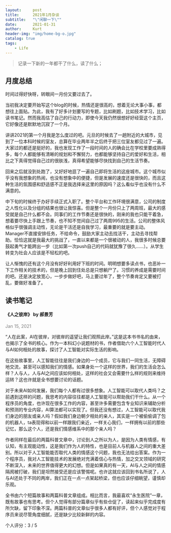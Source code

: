 ```yaml
---
layout:     post
title:      2021年1月杂谈
subtitle:   "\"闲聊一下\""
date:       2021-01-31
author:     Kurt
header-img: "img/home-bg-o.jpg"
catalog: true
tags:
    - Life
---
```


> 记录一下新的一年都干了什么，读了什么；

## 月度总结

时间过得好快呀，转眼间一月份又要过去了。

当初我决定要开始写这个blog的时候，热情还是很高的，想着无论大事小事，都想往上面贴。为此，我有了好多计划要写的专题，比如刷题，比如技术学习，比如读书笔记。然而我高估了自己的行动力，即使今天我仍然很想好好经营这个主页，它好像还是默默地沉寂了一个月。

讲讲2021的第一个月我是怎么度过的吧。元旦的时候去了一趟附近的大城市，见到了一位本科时候的室友，总算在毕业两年半之后终于把三位室友都见过了一遍。大家过的都还是挺好的，我也发现工作了一段时间的人的确会比在学校里要成熟得多，每个人都能够有清晰的规划和不懈努力，也都能够坚持自己的爱好和生活，相比之下真得觉得自己过的很肤浅，真得希望能够尽快找到自己的生活节奏。

回来之后就没到处跑了，又好好地逛了一遍自己即将生活的这座城市。这个城市似乎没有我想象的热闹，也没有想象中的便捷，但是发展的速度还是很快的，而且这种生活的氛围感和舒适感不正是我选择来这里的原因吗？这么看似乎也没有什么不满意的。

中下旬的时候终于办好手续正式入职了。整个平台和工作环境很满意，公司的制度之人性化以及分组的结果也很让我惊喜。但是整个一月份只上了两周班，最大的感受就是自己什么都不会。同事们的工作节奏还是很快的，刚来的我也只能干着急，想着要尽快上手跟上节奏，也不知不觉间自己过了两周995的生活。公司的整体风格似乎很强调主动性，无论是干活还是自我学习，最重要的就是要主动。Manager不直接安排任务，不给命令，鼓励大家主动去找活干，主动去寻找帮助。恰恰这就是我最大的挑战了，一直以来都是一个很被动的人，我很多时候总要鼓起勇气才能跨出一步（比如第一次push自己的代码就犹豫了很久……）。从学生转变为社会人应该是不轻松的吧。

让人惭愧的还有这个月没有好好利用好下班的时间。明明想要多读点书，也恶补一下工作相关的技术的，但是晚上回到住处总是只想躺尸了。习惯的养成是需要时间的吧。还是决定放宽心，一步步做好吧，马上要过年了，整个节奏肯定又要被打乱，要做好准备了。



## 读书笔记

#### 《人之彼岸》  by 郝景芳

<font color=gray> Jan 15, 2021</font>

“人在此案，AI在彼岸，对彼岸的遥望让我们观照此岸。”这是这本书书名的由来，也揭示了全书的核心。作为一本科幻小说题材的书，作者借助六个人工智能时代人与AI如何相处的故事，探讨了人工智能对实际生活的影响。

在这些故事里，人工智能往往是我们身边的一个成员，它与我们一同生活，无障碍地交流，甚至可以感知我们的情感。如果身处一个这样的世界，我们的生活会怎么样？人与人，人与AI之间应该如何相处，这样的社会又会需要什么样的规则来维持运转？这也许就是全书想要讨论的话题。

对于未来AI如何发展，我们每个人都有过很多想象。人工智能可以取代人类吗？之前遇到这样的问题，我思考的内容往往都是人工智能可以帮助我们干什么。从一个程序员的角度，也许现在很多工作的内容，甚至许多需要包含专业知识来辅助分析和预测的专业内容，AI算法都可以实现了。但我还没有想过，人工智能可以取代我们身边的朋友或亲人吗？假如我们身边朝夕相处的亲人，其实是一个被偷偷调了包的机器人，ta表现得和以前一样跟我们亲近，一样关心我们，一样拥有以前的那些记忆，那么这个人，还是我们情感维系中的那个亲人吗？

作者同样在最后的两篇科普文章中，讨论到人之所以为人，是因为人类有情感，有认知，有主观能动性，这是我们作为人的特性，也是目前人与机器人之间的重大差别。所以对于人工智能能否取代人类的情感这个问题，我也无法给出答案。作为一个程序员，我对人工智能技术的发展绝对充满着信心与热情，加之交叉领域的研究不断深入，未来的世界值得更大的幻想。但是如果真的有一天，AI与人之间的情感隔阂被打破，我们是坦然接受还是应该警惕呢。也许这就应该回到书名所说了，人与AI还处于不同的两岸，我们正在一点一点架起桥梁，但也应该仔细眺望，谨慎却乐观。

全书由六个短篇故事和两篇科普文章组成。相比而言，我最喜欢“永生医院”一章，既有故事也有思考。但个人觉得有部分篇章似乎有些仓促了，读起来似乎完成度有所欠缺，留下印象不深。两篇科普的文章似乎很多人都有好评，但个人感觉对于程序员来说尽管角度细腻，还是缺少比较新鲜的内容。

个人评分：3 / 5
